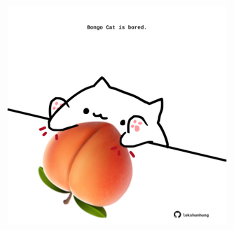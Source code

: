 <!-- built at 24/07/2022, 07:01:05 UTC -->
<p align="center">
  <img width="500" height="500" src="./ReadmeImage.svg">
</p>
